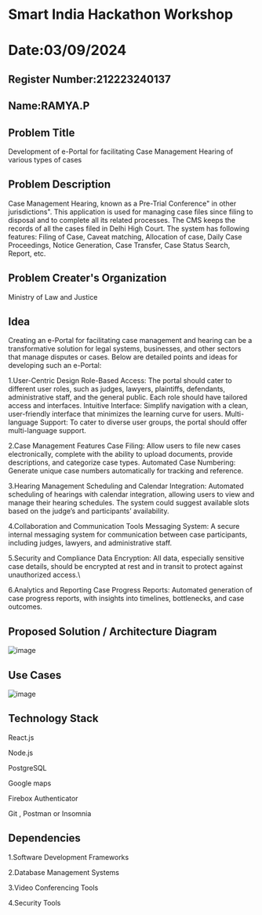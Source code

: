 # Smart India Hackathon Workshop

# Date:03/09/2024
## Register Number:212223240137
## Name:RAMYA.P

## Problem Title
Development of e-Portal for facilitating Case Management Hearing of various types of cases
## Problem Description
Case Management Hearing, known as a Pre-Trial Conference" in other jurisdictions". This application is used for managing case files since filing to disposal and to complete all its related processes. The CMS keeps the records of all the cases filed in Delhi High Court. The system has following features: Filing of Case, Caveat matching, Allocation of case, Daily Case Proceedings, Notice Generation, Case Transfer, Case Status Search, Report, etc.
## Problem Creater's Organization
Ministry of Law and Justice

## Idea
Creating an e-Portal for facilitating case management and hearing can be a transformative solution for legal systems, businesses, and other sectors that manage disputes or cases. Below are detailed points and ideas for developing such an e-Portal:


1.User-Centric Design Role-Based Access: The portal should cater to different user roles, such as judges, lawyers, plaintiffs, defendants, administrative staff, and the general public. Each role should have tailored access and interfaces. Intuitive Interface: Simplify navigation with a clean, user-friendly interface that minimizes the learning curve for users. Multi-language Support: To cater to diverse user groups, the portal should offer multi-language support.


2.Case Management Features Case Filing: Allow users to file new cases electronically, complete with the ability to upload documents, provide descriptions, and categorize case types. Automated Case Numbering: Generate unique case numbers automatically for tracking and reference.


3.Hearing Management Scheduling and Calendar Integration: Automated scheduling of hearings with calendar integration, allowing users to view and manage their hearing schedules. The system could suggest available slots based on the judge’s and participants’ availability.


4.Collaboration and Communication Tools Messaging System: A secure internal messaging system for communication between case participants, including judges, lawyers, and administrative staff.


5.Security and Compliance Data Encryption: All data, especially sensitive case details, should be encrypted at rest and in transit to protect against unauthorized access.\


6.Analytics and Reporting Case Progress Reports: Automated generation of case progress reports, with insights into timelines, bottlenecks, and case outcomes.


## Proposed Solution / Architecture Diagram
![image](https://github.com/user-attachments/assets/ccf3cb8c-8028-4ebc-b5f8-5305aed6ea4f)
## Use Cases
![image](https://github.com/user-attachments/assets/a1e63c13-f7eb-4a6e-bbd3-b8d592568a2c)

## Technology Stack
React.js


Node.js


PostgreSQL


Google maps


Firebox Authenticator


Git , Postman or Insomnia

## Dependencies

1.Software Development Frameworks 


2.Database Management Systems 


3.Video Conferencing Tools 


4.Security Tools
